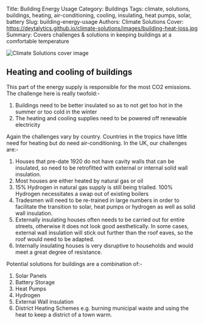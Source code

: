 Title: Building Energy Usage
Category: Buildings
Tags: climate, solutions, buildings, heating, air-conditioning, cooling, insulating, heat pumps, solar, battery
Slug: building-energy-usage
Authors: Climate Solutions
Cover: https://deytalytics.github.io/climate-solutions/images/building-heat-loss.jpg
Summary: Covers challenges & solutions in keeping buildings at a comfortable temperature

![Climate Solutions cover image](https://deytalytics.github.io/climatesolutions/images/building-heat-loss.jpg)

## Heating and cooling of buildings

This part of the energy supply is responsible for the most CO2 emissions. The challenge here is really twofold:-

1. Buildings need to be better insulated so as to not get too hot in the summer or too cold in the winter
2. The heating and cooling supplies need to be powered off renewable electricity

Again the challenges vary by country. Countries in the tropics have little need for heating but do need air-conditioning.
In the UK, our challenges are:-

1. Houses that pre-date 1920 do not have cavity walls that can be insulated, so need to be retrofitted with external or internal solid wall insulation.
2. Most houses are either heated by natural gas or oil
3. 15% Hydrogen in natural gas supply is still being trialled. 100% Hydrogen necessitates a swap out of existing boilers
4. Tradesmen will need to be re-trained in large numbers in order to facilitate the transition to solar, heat pumps or hydrogen as well as solid wall insulation.
5. Externally insulating houses often needs to be carried out for entire streets, otherwise it does not look good aesthetically. In some cases, external wall insulation will stick out further than the roof eaves, so the roof would need to be adapted.
6. Internally insulating houses is very disruptive to households and would meet a great degree of resistance.

Potential solutions for buildings are a combination of:-

1. Solar Panels  
2. Battery Storage
3. Heat Pumps
4. Hydrogen 
5. External Wall insulation
6. District Heating Schemes e.g. burning municipal waste and using the heat to keep a district of a town warm.




